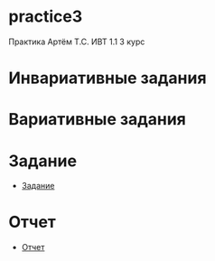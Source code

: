 # practice3
Практика Артём Т.С. ИВТ 1.1 3 курс
# **Инвариативные задания**
# **Вариативные задания**
# **Задание**
* [Задание](https://github.com/SuperFul1/practice3/blob/main/%D0%B7%D0%B0%D0%B4%D0%B0%D0%BD%D0%B8%D0%B5_3%D0%BA%D1%83%D1%80%D1%81.pdf)
# **Отчет**
* [Отчет](https://github.com/SuperFul1/practice3/blob/main/%D0%BE%D1%82%D1%87%D0%B5%D1%82_3%D0%BA%D1%83%D1%80%D1%81%20.pdf)
